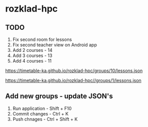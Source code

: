 # rozklad-hpc

## TODO
1. Fix second room for lessons
1. Fix second teacher view on Android app
1. Add 2 courses - 14
1. Add 3 courses - 13
1. Add 4 courses - 11

https://timetable-ka.github.io/rozklad-hpc/groups/10/lessons.json

https://timetable-ka.github.io/rozklad-hpc//groups/1/lessons.json

## Add new groups - update JSON's

1. Run application - Shift + F10
1. Commit changes - Ctrl + K
1. Push chnages - Ctrl + Shift + K
